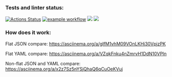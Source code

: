 ### Tests and linter status:
[![Actions Status](https://github.com/DmitriyLazarev/frontend-project-lvl2/workflows/hexlet-check/badge.svg)](https://github.com/DmitriyLazarev/frontend-project-lvl2/actions)
[![example workflow](https://github.com/DmitriyLazarev/frontend-project-lvl2/actions/workflows/analyse.yml/badge.svg)](https://github.com/DmitriyLazarev/frontend-project-lvl2/actions)
<a href="https://codeclimate.com/github/DmitriyLazarev/frontend-project-lvl2/maintainability"><img src="https://api.codeclimate.com/v1/badges/31f30e62135f6cb6a715/maintainability" /></a>
<a href="https://codeclimate.com/github/DmitriyLazarev/frontend-project-lvl2/test_coverage"><img src="https://api.codeclimate.com/v1/badges/31f30e62135f6cb6a715/test_coverage" /></a>

### How does it work: 

Flat JSON compare: https://asciinema.org/a/gIfM1vhM09VOnLKHj30VpjzPK

Flat YAML compare: https://asciinema.org/a/VZqkFnku4nZmrvH1DdN10VPln

Non-flat JSON and YAML compare: https://asciinema.org/a/x2z7Sz5nYSjQhaQ6qCuOeKVuj


